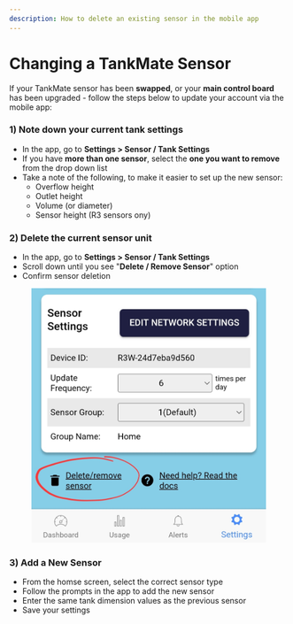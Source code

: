 ```yaml
---
description: How to delete an existing sensor in the mobile app
---
```


# Changing a TankMate Sensor

If your TankMate sensor has been **swapped**, or your **main control board** has been upgraded - follow the steps below to update your account via the mobile app:

### 1) Note down your current tank settings

* In the app, go to **Settings > Sensor / Tank Settings**
* If you have **more than one sensor**, select the **one you want to remove** from the drop down list
* Take a note of the following, to make it easier to set up the new sensor:
  * Overflow height
  * Outlet height
  * Volume (or diameter)
  * Sensor height (R3 sensors ony)

### 2) Delete the current sensor unit

* In the app, go to **Settings > Sensor / Tank Settings**
* Scroll down until you see "**Delete / Remove Sensor**" option
* Confirm sensor deletion&#x20;

<figure><img src="../../.gitbook/assets/tempFileForShare_20230120-084800.jpg" alt=""><figcaption></figcaption></figure>



### 3) Add a New Sensor

* From the homse screen, select the correct sensor type
* Follow the prompts in the app to add the new sensor
* Enter the same tank dimension values as the previous sensor
* Save your settings
